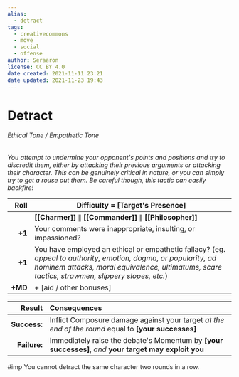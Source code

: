 ```yaml
---
alias:
  - detract
tags:
  - creativecommons
  - move
  - social
  - offense
author: Seraaron
license: CC BY 4.0
date created: 2021-11-11 23:21
date updated: 2021-11-23 19:43
---
```


# Detract

###### Ethical Tone / Empathetic Tone

_You attempt to undermine your opponent's points and positions and try to discredit them, either by attacking their previous arguments or attacking their character. This can be genuinely critical in nature, or you can simply try to get a rouse out them. Be careful though, this tactic can easily backfire!_

|    Roll | Difficulty = [Target's Presence]                                                                                                                                                                                  |
| ------: | ----------------------------------------------------------------------------------------------------------------------------------------------------------------------------------------------------------------- |
|         | **[[Charmer]]** ∥ **[[Commander]]** ∥ **[[Philosopher]]**                                                                                                                                                              |
|  **+1** | Your comments were inappropriate, insulting, or impassioned?                                                                                                                                                      |
|  **+1** | You have employed an ethical or empathetic fallacy? (eg. _appeal to authority, emotion, dogma, or popularity, ad hominem attacks, moral equivalence, ultimatums, scare tactics, strawmen, slippery slopes, etc._) |
| **+MD** | + [aid / other bonuses]                                                                                                                                                                                           |

|       Result | Consequences                                                                                           |
| -----------: | :----------------------------------------------------------------------------------------------------- |
| **Success:** | Inflict Composure damage against your target _at the end of the round_ equal to **[your successes]**   |
| **Failure:** | Immediately raise the debate's Momentum by **[your successes]**, _and_ **your target may exploit you** |

#imp You cannot detract the same character two rounds in a row.
